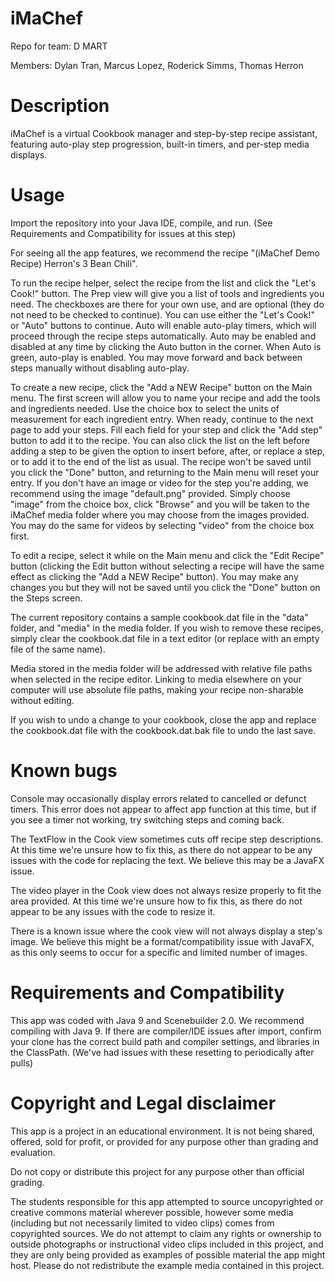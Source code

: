 # iMaChef
Repo for team: D MART

Members: Dylan Tran, Marcus Lopez, Roderick Simms, Thomas Herron


# Description
iMaChef is a virtual Cookbook manager and step-by-step recipe assistant, featuring auto-play 
step progression, built-in timers, and per-step media displays.


# Usage
Import the repository into your Java IDE, compile, and run. (See Requirements and Compatibility for issues at this 
step)

For seeing all the app features, we recommend the recipe "(iMaChef Demo Recipe) Herron's 3 Bean Chili".

To run the recipe helper, select the recipe from the list and click the "Let's Cook!" button. The Prep view will
give you a list of tools and ingredients you need. The checkboxes are there for your own use, and are optional
(they do not need to be checked to continue). You can use either the "Let's Cook!" or "Auto" buttons to continue.
Auto will enable auto-play timers, which will proceed through the recipe steps automatically. Auto may be enabled 
and disabled at any time by clicking the Auto button in the corner. When Auto is green, auto-play is enabled. You 
may move forward and back between steps manually without disabling auto-play.

To create a new recipe, click the "Add a NEW Recipe" button on the Main menu. The first screen will allow you to 
name your recipe and add the tools and ingredients needed. Use the choice box to select the units of measurement 
for each ingredient entry. When ready, continue to the next page to add your steps. Fill each field for your step 
and click the "Add step" button to add it to the recipe. You can also click the list on the left before adding a 
step to be given the option to insert before, after, or replace a step, or to add it to the end of the list as 
usual. The recipe won't be saved until you click the "Done" button, and returning to the Main menu will reset 
your entry. If you don't have an image or video for the step you're adding, we recommend using the image 
"default.png" provided. Simply choose "image" from the choice box, click "Browse" and you will be taken to the 
iMaChef media folder where you may choose from the images provided. You may do the same for videos by selecting 
"video" from the choice box first.

To edit a recipe, select it while on the Main menu and click the "Edit Recipe" button (clicking the Edit button 
without selecting a recipe will have the same effect as clicking the "Add a NEW Recipe" button). You may make any 
changes you but they will not be saved until you click the "Done" button on the Steps screen.

The current repository contains a sample cookbook.dat file in the "data" folder, and "media" in the media folder. 
If you wish to remove these recipes, simply clear the cookbook.dat file in a text editor (or replace with an empty 
file of the same name).

Media stored in the media folder will be addressed with relative file paths when selected in the recipe editor. 
Linking to media elsewhere on your computer will use absolute file paths, making your recipe non-sharable without 
editing.

If you wish to undo a change to your cookbook, close the app and replace the cookbook.dat file with the 
cookbook.dat.bak file to undo the last save.


# Known bugs
Console may occasionally display errors related to cancelled or defunct timers. This error 
does not appear to affect app function at this time, but if you see a timer not working, try
switching steps and coming back.

The TextFlow in the Cook view sometimes cuts off recipe step descriptions. At this time we're 
unsure how to fix this, as there do not appear to be any issues with the code for replacing 
the text. We believe this may be a JavaFX issue.

The video player in the Cook view does not always resize properly to fit the area provided. At 
this time we're unsure how to fix this, as there do not appear to be any issues with the code 
to resize it.

There is a known issue where the cook view will not always display a step's image. We believe 
this might be a format/compatibility issue with JavaFX, as this only seems to occur for a 
specific and limited number of images.


# Requirements and Compatibility
This app was coded with Java 9 and Scenebuilder 2.0. We recommend compiling with Java 9. If there 
are compiler/IDE issues after import, confirm your clone has the correct build path and compiler 
settings, and libraries in the ClassPath. (We've had issues with these resetting to periodically 
after pulls)


# Copyright and Legal disclaimer
This app is a project in an educational environment. It is not being shared, offered, sold 
for profit, or provided for any purpose other than grading and evaluation.

Do not copy or distribute this project for any purpose other than official grading.

The students responsible for this app attempted to source uncopyrighted or creative commons 
material wherever possible, however some media (including but not necessarily limited to video 
clips) comes from copyrighted sources. We do not attempt to claim any rights or ownership to 
outside photographs or instructional video clips included in this project, and they are only being 
provided as examples of possible material the app might host. Please do not redistribute the 
example media contained in this project.